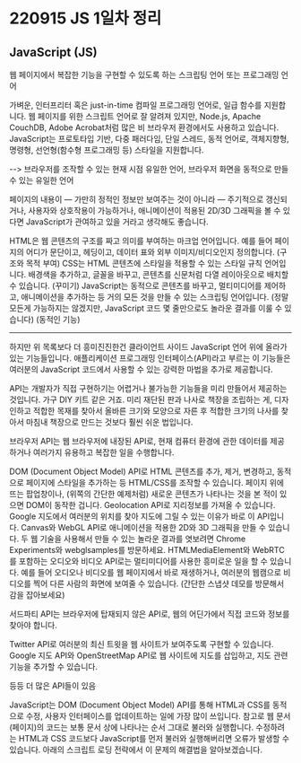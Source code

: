 # 220915 JS 1일차 정리

## JavaScript (JS)

웹 페이지에서 복잡한 기능을 구현할 수 있도록 하는 스크립팅 언어 또는 프로그래밍 언어

가벼운, 인터프리터 혹은 just-in-time 컴파일 프로그래밍 언어로, 일급 함수를 지원합니다. 웹 페이지를 위한 스크립트 언어로 잘 알려져 있지만, Node.js, Apache CouchDB, Adobe Acrobat처럼 많은 비 브라우저 환경에서도 사용하고 있습니다. JavaScript는 프로토타입 기반, 다중 패러다임, 단일 스레드, 동적 언어로, 객체지향형, 명령형, 선언형(함수형 프로그래밍 등) 스타일을 지원합니다.

--> 브라우저를 조작할 수 있는 현재 시점 유일한 언어, 브라우저 화면을 동적으로 만들 수 있는 유일한 언어

페이지의 내용이 — 가만히 정적인 정보만 보여주는 것이 아니라 — 주기적으로 갱신되거나, 사용자와 상호작용이 가능하거나, 애니메이션이 적용된 2D/3D 그래픽을 볼 수 있다면 JavaScript가 관여하고 있을 거라고 생각해도 좋습니다.


HTML은 웹 콘텐츠의 구조를 짜고 의미를 부여하는 마크업 언어입니다. 예를 들어 페이지의 어디가 문단이고, 헤딩이고, 데이터 표와 외부 이미지/비디오인지 정의합니다. (구조와 목적 부여)
CSS는 HTML 콘텐츠에 스타일을 적용할 수 있는 스타일 규칙 언어입니다. 배경색을 추가하고, 글꼴을 바꾸고, 콘텐츠를 신문처럼 다열 레이아웃으로 배치할 수 있습니다. (꾸미기)
JavaScript는 동적으로 콘텐츠를 바꾸고, 멀티미디어를 제어하고, 애니메이션을 추가하는 등 거의 모든 것을 만들 수 있는 스크립팅 언어입니다. (정말 모든게 가능하지는 않겠지만, JavaScript 코드 몇 줄만으로도 놀라운 결과를 이룰 수 있습니다) (동적인 기능)

----

하지만 위 목록보다 더 흥미진진한건 클라이언트 사이드 JavaScript 언어 위에 올라가있는 기능들입니다. 애플리케이션 프로그래밍 인터페이스(API)라고 부르는 이 기능들은 여러분의 JavaScript 코드에서 사용할 수 있는 강력한 마법을 추가로 제공합니다.

API는 개발자가 직접 구현하기는 어렵거나 불가능한 기능들을 미리 만들어서 제공하는 것입니다. 가구 DIY 키트 같은 거죠. 미리 재단된 판과 나사로 책장을 조립하는 게, 디자인하고 적합한 목재를 찾아서 올바른 크기와 모양으로 자른 후 적합한 크기의 나사를 찾아서 마침내 책장으로 만드는 것보다 훨씬 쉬운 법입니다.


브라우저 API는 웹 브라우저에 내장된 API로, 현재 컴퓨터 환경에 관한 데이터를 제공하거나 여러가지 유용하고 복잡한 일을 수행합니다.

DOM (Document Object Model) API로 HTML 콘텐츠를 추가, 제거, 변경하고, 동적으로 페이지에 스타일을 추가하는 등 HTML/CSS를 조작할 수 있습니다. 페이지 위에 뜨는 팝업창이나, (위쪽의 간단한 예제처럼) 새로운 콘텐츠가 나타나는 것을 본 적이 있으면 DOM이 동작한 겁니다.
Geolocation API로 지리정보를 가져올 수 있습니다. Google 지도에서 여러분의 위치를 찾아 지도에 그릴 수 있는 이유가 바로 이 API입니다.
Canvas와 WebGL API로 애니메이션을 적용한 2D와 3D 그래픽을 만들 수 있습니다. 두 웹 기술을 사용해서 만들 수 있는 놀라운 결과를 엿보려면 Chrome Experiments와 webglsamples를 방문하세요.
HTMLMediaElement와 WebRTC를 포함하는 오디오와 비디오 API로는 멀티미디어를 사용한 흥미로운 일을 할 수 있습니다. 예를 들어 오디오나 비디오를 웹 페이지에서 바로 재생하거나, 여러분의 웹캠으로 비디오를 찍어 다른 사람의 화면에 보여줄 수 있습니다. (간단한 스냅샷 데모를 방문해서 감을 잡아보세요)

서드파티 API는 브라우저에 탑재되지 않은 API로, 웹의 어딘가에서 직접 코드와 정보를 찾아야 합니다.

Twitter API로 여러분의 최신 트윗을 웹 사이트가 보여주도록 구현할 수 있습니다.
Google 지도 API와 OpenStreetMap API로 웹 사이트에 지도를 삽입하고, 지도 관련 기능을 추가할 수 있습니다.

등등 더 많은 API들이 있음


JavaScript는 DOM (Document Object Model) API를 통해 HTML과 CSS를 동적으로 수정, 사용자 인터페이스를 업데이트하는 일에 가장 많이 쓰입니다. 참고로 웹 문서(페이지)의 코드는 보통 문서 상에 나타나는 순서 그대로 불러와 실행합니다. 수정하려는 HTML과 CSS 코드보다 JavaScript를 먼저 불러와 실행해버리면 오류가 발생할 수 있습니다. 아래의 스크립트 로딩 전략에서 이 문제의 해결법을 알아보겠습니다.